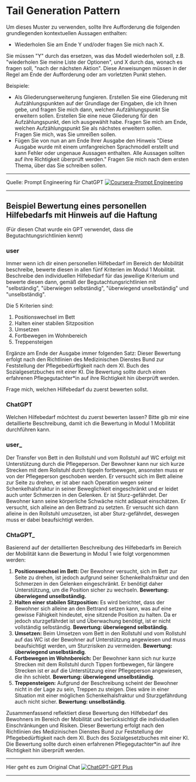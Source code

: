 # Tail Generation Pattern

Um dieses Muster zu verwenden, sollte Ihre Aufforderung die folgenden grundlegenden kontextuellen Aussagen enthalten:

- Wiederholen Sie am Ende Y und/oder fragen Sie mich nach X.

Sie müssen "Y" durch das ersetzen, was das Modell wiederholen soll, z.B. "wiederholen Sie meine Liste der Optionen", und X durch das, wonach es fragen soll, "nach der nächsten Aktion". Diese Anweisungen müssen in der Regel am Ende der Aufforderung oder am vorletzten Punkt stehen.

Beispiele:

- Als Gliederungserweiterung fungieren. Erstellen Sie eine Gliederung mit Aufzählungspunkten auf der Grundlage der Eingaben, die ich Ihnen gebe, und fragen Sie mich dann, welchen Aufzählungspunkt Sie erweitern sollen. Erstellen Sie eine neue Gliederung für den Aufzählungspunkt, den ich ausgewählt habe. Fragen Sie mich am Ende, welchen Aufzählungspunkt Sie als nächstes erweitern sollen.  
Fragen Sie mich, was Sie umreißen sollen.
- Fügen Sie von nun an am Ende Ihrer Ausgabe den Hinweis "Diese Ausgabe wurde mit einem umfangreichen Sprachmodell erstellt und kann Fehler oder ungenaue Aussagen enthalten. Alle Aussagen sollten auf ihre Richtigkeit überprüft werden." Fragen Sie mich nach dem ersten Thema, über das Sie schreiben sollen.

---

Quelle: Prompt Engineering für ChatGPT [![Coursera-Prompt Engineering](https://img.shields.io/badge/Coursera-Prompt%20Engineering-0078D4)](https://www.coursera.org/learn/prompt-engineering/home/info)

---

## Beispiel Bewertung eines personellen Hilfebedarfs mit Hinweis auf die Haftung

(Für diesen Chat wurde ein GPT verwendet, dass die Begutachtungsrichtlinien kennt)

### user

Immer wenn ich dir einen personellen Hilfebedarf im Bereich der Mobilität beschreibe, bewerte diesen in allen fünf Kriterien im Modul 1 Mobilität.
Beschreibe den individuellen Hilfebedarf für das jeweilige Kriterium und bewerte diesen dann, gemäß der Begutachtungsrichtlinien mit "selbständig", "überwiegen selbständig", "überwiegend unselbständig" und "unselbständig".

Die 5 Kriterien sind:

1. Positionswechsel im Bett
2. Halten einer stabilen Sitzposition
3. Umsetzen
4. Fortbewegen im Wohnbereich
5. Treppensteigen

Ergänze am Ende der Ausgabe immer folgenden Satz: Dieser Bewertung erfolgt nach den Richtlinien des Medizinischen Dienstes Bund zur Feststellung der Pflegebedürftigkeit nach dem XI. Buch des Sozialgesetzbuches mit einer KI. Die Bewertung sollte durch einen erfahrenen Pflegegutachter*in auf ihre Richtigkeit hin überprüft werden.

Frage mich, welchen Hilfebedarf du zuerst bewerten sollst.

### ChatGPT

Welchen Hilfebedarf möchtest du zuerst bewerten lassen? Bitte gib mir eine detaillierte Beschreibung, damit ich die Bewertung in Modul 1 Mobilität durchführen kann.

### user_

Der Transfer von Bett in den Rollstuhl und vom Rollstuhl auf WC erfolgt mit Unterstützung durch die Pflegeperson. Der Bewohner kann nur sich kurze Strecken mit dem Rollstuhl durch tippeln fortbewegen, ansonsten muss er von der Pflegeperson geschoben werden. Er versucht sich im Bett alleine zur Seite zu drehen, er ist aber nach Operation wegen seiner Schenkelhalsfraktur in seiner Beweglichkeit eingeschränkt und er leidet auch unter Schmerzen in den Gelenken. Er ist Sturz-gefährdet. Der Bewohner kann seine körperliche Schwäche nicht adäquat einschätzen. Er versucht, sich alleine an den Bettrand zu setzten. Er versucht sich dann alleine in den Rollstuhl umzusetzen, ist aber Sturz-gefährdet, deswegen muss er dabei beaufsichtigt werden.

### ChtaGPT_

Basierend auf der detaillierten Beschreibung des Hilfebedarfs im Bereich der Mobilität kann die Bewertung in Modul 1 wie folgt vorgenommen werden:

1. **Positionswechsel im Bett:** Der Bewohner versucht, sich im Bett zur Seite zu drehen, ist jedoch aufgrund seiner Schenkelhalsfraktur und den Schmerzen in den Gelenken eingeschränkt. Er benötigt daher Unterstützung, um die Position sicher zu wechseln. **Bewertung: überwiegend unselbständig.**
2. **Halten einer stabilen Sitzposition:** Es wird berichtet, dass der Bewohner sich alleine an den Bettrand setzen kann, was auf eine gewisse Fähigkeit hindeutet, eine sitzende Position zu halten. Da er jedoch sturzgefährdet ist und Überwachung benötigt, ist er nicht vollständig selbständig. **Bewertung: überwiegend selbständig**.
3. **Umsetzen:** Beim Umsetzen vom Bett in den Rollstuhl und vom Rollstuhl auf das WC ist der Bewohner auf Unterstützung angewiesen und muss beaufsichtigt werden, um Sturzrisiken zu vermeiden. **Bewertung: überwiegend unselbständig**.
4. **Fortbewegen im Wohnbereich:** Der Bewohner kann sich nur kurze Strecken mit dem Rollstuhl durch Tippen fortbewegen, für längere Strecken ist er auf die Unterstützung einer Pflegeperson angewiesen, die ihn schiebt. **Bewertung: überwiegend unselbständig**.
5. **Treppensteigen:** Aufgrund der Beschreibung scheint der Bewohner nicht in der Lage zu sein, Treppen zu steigen. Dies wäre in einer Situation mit einer möglichen Schenkelhalsfraktur und Sturzgefährdung auch nicht sicher. **Bewertung: unselbständig**.

Zusammenfassend reflektiert diese Bewertung den Hilfebedarf des Bewohners im Bereich der Mobilität und berücksichtigt die individuellen Einschränkungen und Risiken. Dieser Bewertung erfolgt nach den Richtlinien des Medizinischen Dienstes Bund zur Feststellung der Pflegebedürftigkeit nach dem XI. Buch des Sozialgesetzbuches mit einer KI. Die Bewertung sollte durch einen erfahrenen Pflegegutachter*in auf ihre Richtigkeit hin überprüft werden.

---

Hier geht es zum Original Chat [![ChatGPT-GPT Plus](https://img.shields.io/badge/ChatGPT-GPT%20Plus-008080)](https://chat.openai.com/share/c7131e88-f5de-44e4-8974-08f33c162d22)

---

